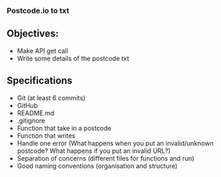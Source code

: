 ### Postcode.io to txt

## Objectives:
- Make API get call
- Write some details of the postcode txt 

## Specifications 
- Git (at least 6 commits)
- GitHub
- README.md
- .gitignore
- Function that take in a postcode
- Function that writes
- Handle one error (What happens when you put an invalid/unknown postcode? What happens if you put an invalid URL?)
- Separation of concerns (different files for functions and run)
- Good naming conventions (organisation and structure)
